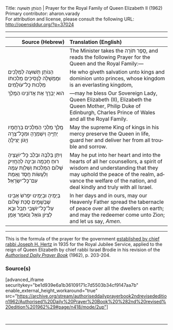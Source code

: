 <html>
<head></head>
<body>
Title: הַנּוֹתֵן תְּשׁוּעָה | Prayer for the Royal Family of Queen Elizabeth II (1962)<br />
Primary contributor: aharon.varady<br />
For attribution and license, please consult the following URL: <a href="http://opensiddur.org/?p=37024">http://opensiddur.org/?p=37024</a>
<p />
<hr />

<table style="margin-left: auto;margin-right: auto;" class="draggable">
<thead><tr><th id="x" style="text-align: right;">Source (Hebrew)</th><th style="text-align: left;">Translation (English)</th></tr></thead>
<tbody>
<tr><td style="vertical-align:top;">
<div class="liturgy" lang="he">

</span></div></td>
 
<td style="vertical-align:top;">
<div class="english" lang="en">
<span class="instruction">The Minister takes the סֵֽפֶר תּוֹרָה, and reads the following Prayer for the Queen and the Royal Family:—</span> 
</div></td></tr>


<tr><td style="vertical-align:top;">
<div class="liturgy" lang="he">
הַנּוֹתֵן תְּשׁוּעָה לַמְּלָכִים
וּמֶמְשָׁלָה לֲנְּסִיכִים
מַלְכוּתוֹ מַלְכוּת כׇּל־עֹולָמִים
</span></div></td>
 
<td style="vertical-align:top;">
<div class="english" lang="en">
He who giveth salvation unto kings 
and dominion unto princes, 
whose kingdom is an everlasting kingdom,
</div></td></tr>


<tr><td style="vertical-align:top;">
<div class="liturgy" lang="he">
הוּא יְבָרֵֽךְ
אֶת אֲדוֹנֵֽינוּ הַמֶּֽלֶךְ
</span></div></td>
 
<td style="vertical-align:top;">
<div class="english" lang="en">
—may he bless 
Our Sovereign Lady, Queen Elizabeth (II), 
Elizabeth the Queen Mother, 
Philip Duke of Edinburgh, 
Charles Prince of Wales
and all the Royal Family. 
</div></td></tr>


<tr><td style="vertical-align:top;">
<div class="liturgy" lang="he">
מֶֽלֶךְ מַלְכֵי הַמְּלָכִים
בְּרַחֲמָיו יְחַיֶּֽיהָ 
וְיִשְׁמְרֶֽהָ 
וּמִכׇּל־צָרָה וְיָגוֹן יַצִּילֶֽהָ
</span></div></td>
 
<td style="vertical-align:top;">
<div class="english" lang="en">
May the supreme King of kings 
in his mercy preserve the Queen in life, 
guard her 
and deliver her from all trouble and sorrow. 
</div></td></tr>


<tr><td style="vertical-align:top;">
<div class="liturgy" lang="he">
וְיִתֵּן בְּלִבָּהּ
וּבְלֵב כׇּל־יוֹעֲצֶיהָ
רוּחַ חָכְמָה וּבִינָה
לְהַחֲזִיק שְׁלוֹם הַמַּלְכוּת
וְשַׁלְוַת עַמָּהּ
וְלַעֲשׂוֹת חֶֽסֶד וֶאֶמֶת עִם־כׇּל־יִשְׂרָאֵל׃
</span></div></td>
 
<td style="vertical-align:top;">
<div class="english" lang="en">
May he put into her heart 
and into the hearts of all her counsellors, 
a spirit of wisdom and understanding 
that they may uphold the peace of the realm, 
advance the welfare of the nation, 
and deal kindly and truly with all Israel.
</div></td></tr>


<tr><td style="vertical-align:top;">
<div class="liturgy" lang="he">
בְּיָמֶיהָ וּבְיָמֵֽינוּ
יִפְרֹשׂ אָבִֽינוּ שֶׁבַּשָׁמַֽיִם
סֻכַּת שָׁלוֹם 
עַל־כׇּל־יוֹשְׁבֵי תֵבֵל
וּבָא לְצִיּוֹן גּוֹאֵל
וְנֺאמַר אָמֵן׃
</span></div></td>
 
<td style="vertical-align:top;">
<div class="english" lang="en">
In her days and in ours, 
may our Heavenly Father spread 
the tabernacle of peace 
over all the dwellers on earth; 
and may the redeemer come unto Zion; 
and let us say, <em>Amen</em>. 
</div></td></tr>
</tbody></table>

<hr />

This is the formula of the prayer for the government <a href="/?p=37015">established by chief rabbi Joseph H. Hertz</a> in 1935 for the Royal Jubilee Service, applied to the reign of Queen Elizabeth by chief rabbi Israel Brodie in his revision of the <em><a href="/?p=28287">Authorised Daily Prayer Book</a></em> (1962), p. 203-204.


<h3>Source(s)</h3>

[advanced_iframe securitykey="be1d939e6a1b36109171c7d5503b34cf9147aa7b" enable_external_height_workaround="true" src="https://archive.org/stream/authoriseddailyprayerbook2ndrevisededition1962/Authorised%20Daily%20Prayer%20Book%20%282nd%20revised%20edition%201962%29#page/n418/mode/2up"]

&nbsp;

<hr />

&nbsp;

</body>
</html>